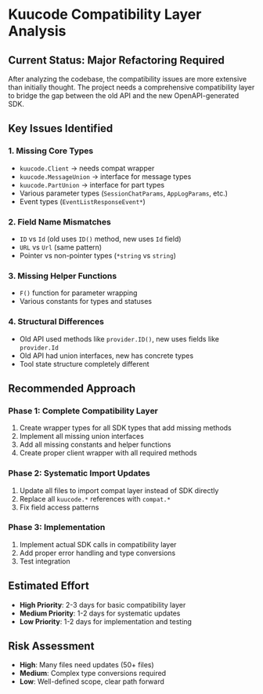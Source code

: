 # Kuucode Compatibility Layer Analysis

## Current Status: Major Refactoring Required

After analyzing the codebase, the compatibility issues are more extensive than initially thought. The project needs a comprehensive compatibility layer to bridge the gap between the old API and the new OpenAPI-generated SDK.

## Key Issues Identified

### 1. Missing Core Types
- `kuucode.Client` → needs compat wrapper
- `kuucode.MessageUnion` → interface for message types
- `kuucode.PartUnion` → interface for part types
- Various parameter types (`SessionChatParams`, `AppLogParams`, etc.)
- Event types (`EventListResponseEvent*`)

### 2. Field Name Mismatches
- `ID` vs `Id` (old uses `ID()` method, new uses `Id` field)
- `URL` vs `Url` (same pattern)
- Pointer vs non-pointer types (`*string` vs `string`)

### 3. Missing Helper Functions
- `F()` function for parameter wrapping
- Various constants for types and statuses

### 4. Structural Differences
- Old API used methods like `provider.ID()`, new uses fields like `provider.Id`
- Old API had union interfaces, new has concrete types
- Tool state structure completely different

## Recommended Approach

### Phase 1: Complete Compatibility Layer
1. Create wrapper types for all SDK types that add missing methods
2. Implement all missing union interfaces
3. Add all missing constants and helper functions
4. Create proper client wrapper with all required methods

### Phase 2: Systematic Import Updates
1. Update all files to import compat layer instead of SDK directly
2. Replace all `kuucode.*` references with `compat.*`
3. Fix field access patterns

### Phase 3: Implementation
1. Implement actual SDK calls in compatibility layer
2. Add proper error handling and type conversions
3. Test integration

## Estimated Effort
- **High Priority**: 2-3 days for basic compatibility layer
- **Medium Priority**: 1-2 days for systematic updates
- **Low Priority**: 1-2 days for implementation and testing

## Risk Assessment
- **High**: Many files need updates (50+ files)
- **Medium**: Complex type conversions required
- **Low**: Well-defined scope, clear path forward